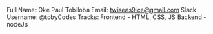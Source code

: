 Full Name: Oke Paul Tobiloba
Email: twiseas9ice@gmail.com
Slack Username: @tobyCodes
Tracks: Frontend - HTML, CSS, JS
        Backend - nodeJs

